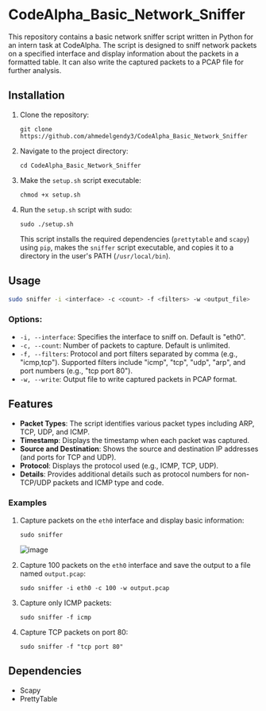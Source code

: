 # CodeAlpha_Basic_Network_Sniffer

This repository contains a basic network sniffer script written in Python for an intern task at CodeAlpha. The script is designed to sniff network packets on a specified interface and display information about the packets in a formatted table. It can also write the captured packets to a PCAP file for further analysis.
## Installation

1.  Clone the repository:
    
    ```
    git clone https://github.com/ahmedelgendy3/CodeAlpha_Basic_Network_Sniffer
    ```
    
2.  Navigate to the project directory:
    
    ```
    cd CodeAlpha_Basic_Network_Sniffer
    ```
    
3.  Make the `setup.sh` script executable:
    
    ```
    chmod +x setup.sh
    ```
    
4.  Run the `setup.sh` script with sudo:
    
    ```
    sudo ./setup.sh
    ```
    
    This script installs the required dependencies (`prettytable` and `scapy`) using `pip`, makes the `sniffer` script executable, and copies it to a directory in the user's PATH (`/usr/local/bin`).
    

## Usage

```bash
sudo sniffer -i <interface> -c <count> -f <filters> -w <output_file>
```

### Options:

- `-i, --interface`: Specifies the interface to sniff on. Default is "eth0".
- `-c, --count`: Number of packets to capture. Default is unlimited.
- `-f, --filters`: Protocol and port filters separated by comma (e.g., "icmp,tcp"). Supported filters include "icmp", "tcp", "udp", "arp", and port numbers (e.g., "tcp port 80").
- `-w, --write`: Output file to write captured packets in PCAP format.

## Features

- **Packet Types**: The script identifies various packet types including ARP, TCP, UDP, and ICMP.
- **Timestamp**: Displays the timestamp when each packet was captured.
- **Source and Destination**: Shows the source and destination IP addresses (and ports for TCP and UDP).
- **Protocol**: Displays the protocol used (e.g., ICMP, TCP, UDP).
- **Details**: Provides additional details such as protocol numbers for non-TCP/UDP packets and ICMP type and code.

### Examples

1.  Capture packets on the `eth0` interface and display basic information:
    
    ```
    sudo sniffer
    ```
    ![image](https://github.com/ahmedelgendy3/CodeAlpha_Basic_Network_Sniffer/assets/83506756/9253d653-bd5e-4e10-95ff-12665063c510)

2.  Capture 100 packets on the `eth0` interface and save the output to a file named `output.pcap`:
    
    ```
    sudo sniffer -i eth0 -c 100 -w output.pcap
    ```
    
3.  Capture only ICMP packets:
    
    ```
    sudo sniffer -f icmp
    ```
    
4.  Capture TCP packets on port 80:
    
    ```
    sudo sniffer -f "tcp port 80"
    ```
    

## Dependencies

- Scapy
- PrettyTable
